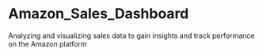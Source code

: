 # Amazon_Sales_Dashboard
Analyzing and visualizing sales data to gain insights and track performance on the Amazon platform
